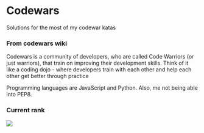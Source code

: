 <h1>Codewars</h1>
<p>Solutions for the most of my codewar katas</p>
<h3>From codewars wiki</h3>
Codewars is a community of developers, who are called Code Warriors (or just warriors), that train on improving their development skills. Think of it like a coding dojo - where developers train with each other and help each other get better through practice


Programming languages are JavaScript and Python.
Also, me not being able into PEP8.


<h3>Current rank</h3>
<img src="https://www.codewars.com/users/Arkenoah/badges/large?logo=false"></img>
